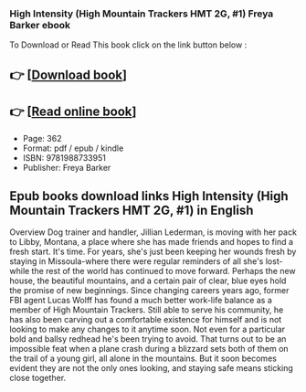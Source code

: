 ### High Intensity (High Mountain Trackers HMT 2G, #1) Freya Barker ebook

To Download or Read This book click on the link button below :

## 👉  [**[Download book](http://get-pdfs.com/download.php?group=book&from=github.com&id=721090&lnk=1079 "Download book")**]

## 👉  [**[Read online book](http://get-pdfs.com/download.php?group=book&from=github.com&id=721090&lnk=1079 "Read online book")**]


* Page: 362
* Format: pdf / epub / kindle
* ISBN: 9781988733951
* Publisher: Freya Barker



## Epub books download links High Intensity (High Mountain Trackers HMT 2G, #1) in English 


Overview
Dog trainer and handler, Jillian Lederman, is moving with her pack to Libby, Montana, a place where she has made friends and hopes to find a fresh start. It&#039;s time. For years, she&#039;s just been keeping her wounds fresh by staying in Missoula-where there were regular reminders of all she&#039;s lost-while the rest of the world has continued to move forward. Perhaps the new house, the beautiful mountains, and a certain pair of clear, blue eyes hold the promise of new beginnings. Since changing careers years ago, former FBI agent Lucas Wolff has found a much better work-life balance as a member of High Mountain Trackers. Still able to serve his community, he has also been carving out a comfortable existence for himself and is not looking to make any changes to it anytime soon. Not even for a particular bold and ballsy redhead he&#039;s been trying to avoid. That turns out to be an impossible feat when a plane crash during a blizzard sets both of them on the trail of a young girl, all alone in the mountains. But it soon becomes evident they are not the only ones looking, and staying safe means sticking close together.



